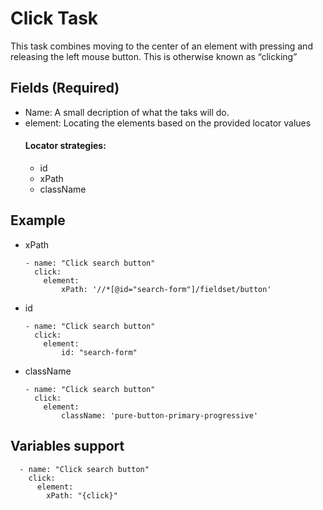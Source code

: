 # Click Task

This task combines moving to the center of an element with pressing and releasing the left mouse button. This is otherwise known as “clicking”

## Fields (Required)
* Name: A small decription of what the taks will do.
* element: Locating the elements based on the provided locator values
    #### Locator strategies:
    * id
    * xPath
    * className

## Example
* xPath

    ```
    - name: "Click search button"
      click:
        element:
            xPath: '//*[@id="search-form"]/fieldset/button'
    ```      
* id
    ```
    - name: "Click search button"
      click:
        element:
            id: "search-form"
    ```   
* className   
    ```
    - name: "Click search button"
      click:
        element:
            className: 'pure-button-primary-progressive'
    ```   
## Variables support
```
  - name: "Click search button"
    click:
      element:
        xPath: "{click}"
```        